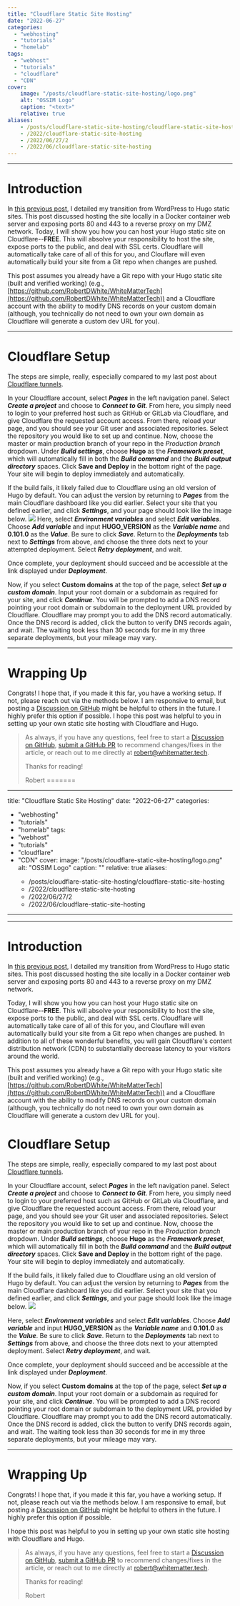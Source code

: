 ```yaml
---
title: "Cloudflare Static Site Hosting"
date: "2022-06-27"
categories:
  - "webhosting"
  - "tutorials"
  - "homelab"
tags:
  - "webhost"
  - "tutorials"
  - "cloudflare"
  - "CDN"
cover:
    image: "/posts/cloudflare-static-site-hosting/logo.png"
    alt: "OSSIM Logo"
    caption: "<text>"
    relative: true
aliases:
    - /posts/cloudflare-static-site-hosting/cloudflare-static-site-hosting
    - /2022/cloudflare-static-site-hosting
    - /2022/06/27/2
    - /2022/06/cloudflare-static-site-hosting
---
```


--------------------------------------------------
# Introduction

In [this previous post](https://whitematter.tech/posts/migrating-from-wordpress-to-hugo/), I detailed my transition from WordPress to Hugo static sites. This post discussed hosting the site locally in a Docker container web server and exposing ports 80 and 443 to a reverse proxy on my DMZ network. Today, I will show you how you can host your Hugo static site on Cloudflare--**FREE**. This will absolve your responsibility to host the site, expose ports to the public, and deal with SSL certs. Cloudflare will automatically take care of all of this for you, and Clouflare will even automatically build your site from a Git repo when changes are pushed.

This post assumes you already have a Git repo with your Hugo static site (built and verified working) (e.g., [https://github.com/RobertDWhite/WhiteMatterTech](https://github.com/RobertDWhite/WhiteMatterTech)) and a Cloudflare account with the ability to modify DNS records on your custom domain (although, you technically do not need to own your own domain as Cloudflare will generate a custom dev URL for you).

--------------------------------------------------

# Cloudflare Setup

The steps are simple, really, especially compared to my last post about [Cloudflare tunnels](https://whitematter.tech/posts/cloudflare-tunneling/).

In your Cloudflare account, select **_Pages_** in the left navigation panel. Select **_Create a project_** and choose to **_Connect to Git_**. From here, you simply need to login to your preferred host such as GitHub or GitLab via Cloudflare, and give Cloudflare the requested account access. From there, reload your page, and you should see your Git user and associated repositories. Select the repository you would like to set up and continue. Now, choose the master or main production branch of your repo in the _Production branch_ dropdown. Under **_Build settings_**, choose **Hugo** as the **_Framework preset_**, which will automatically fill in both the **_Build command_** and the **_Build output directory_** spaces. Click **Save and Deploy** in the bottom right of the page. Your site will begin to deploy immediately and automatically.

If the build fails, it likely failed due to Cloudflare using an old version of Hugo by default. You can adjust the version by returning to **_Pages_** from the main Cloudflare dashboard like you did earlier. Select your site that you defined earlier, and click **_Settings_**, and your page should look like the image below.
![](/posts/cloudflare-static-site-hosting/images/cloudflare-site-settings.png)
Here, select **_Environment variables_** and select **_Edit variables_**. Choose **_Add variable_** and input **HUGO_VERSION** as the **_Variable name_** and **0.101.0** as the **_Value_**. Be sure to click **_Save_**. Return to the **_Deployments_** tab next to **_Settings_** from above, and choose the three dots next to your attempted deployment. Select **_Retry deployment_**, and wait.

Once complete, your deployment should succeed and be accessible at the link displayed under **_Deployment_**.

Now, if you select **Custom domains** at the top of the page, select **_Set up a custom domain_**. Input your root domain or a subdomain as required for your site, and click **_Continue_**. You will be prompted to add a DNS record pointing your root domain or subdomain to the deployment URL provided by Cloudflare. Cloudflare may prompt you to add the DNS record automatically. Once the DNS record is added, click the button to verify DNS records again, and wait. The waiting took less than 30 seconds for me in my three separate deployments, but your mileage may vary.

--------------------------------------------------------
# Wrapping Up
Congrats! I hope that, if you made it this far, you have a working setup. If not, please reach out via the methods below. I am responsive to email, but posting a [Discussion on GitHub](https://github.com/RobertDWhite/WhiteMatterTech/discussions) might be helpful to others in the future. I highly prefer this option if possible.
I hope this post was helpful to you in setting up your own static site hosting with Cloudflare and Hugo.

> As always, if you have any questions, feel free to start a [Discussion on GitHub](https://github.com/RobertDWhite/WhiteMatterTech/discussions), [submit a GitHub PR](https://github.com/RobertDWhite/WhiteMatterTech/pulls) to recommend changes/fixes in the article, or reach out to me directly at [robert@whitematter.tech](mailto:robert@whitematter.tech).
>
> Thanks for reading!
>
> Robert
=======
---
title: "Cloudflare Static Site Hosting"
date: "2022-06-27"
categories:
  - "webhosting"
  - "tutorials"
  - "homelab"
tags:
  - "webhost"
  - "tutorials"
  - "cloudflare"
  - "CDN"
cover:
    image: "/posts/cloudflare-static-site-hosting/logo.png"
    alt: "OSSIM Logo"
    caption: "<text>"
    relative: true
aliases:
    - /posts/cloudflare-static-site-hosting/cloudflare-static-site-hosting
    - /2022/cloudflare-static-site-hosting
    - /2022/06/27/2
    - /2022/06/cloudflare-static-site-hosting
---

--------------------------------------------------
# Introduction

In [this previous post](https://whitematter.tech/posts/migrating-from-wordpress-to-hugo/), I detailed my transition from WordPress to Hugo static sites. This post discussed hosting the site locally in a Docker container web server and exposing ports 80 and 443 to a reverse proxy on my DMZ network.

Today, I will show you how you can host your Hugo static site on Cloudflare--**FREE**. This will absolve your responsibility to host the site, expose ports to the public, and deal with SSL certs. Cloudflare will automatically take care of all of this for you, and Clouflare will even automatically build your site from a Git repo when changes are pushed. In addition to all of these wonderful benefits, you will gain Cloudflare's content distribution network (CDN) to substantially decrease latency to your visitors around the world.

This post assumes you already have a Git repo with your Hugo static site (built and verified working) (e.g., [https://github.com/RobertDWhite/WhiteMatterTech](https://github.com/RobertDWhite/WhiteMatterTech)) and a Cloudflare account with the ability to modify DNS records on your custom domain (although, you technically do not need to own your own domain as Cloudflare will generate a custom dev URL for you).

# Cloudflare Setup

The steps are simple, really, especially compared to my last post about [Cloudflare tunnels](https://whitematter.tech/posts/cloudflare-tunneling/).

In your Cloudflare account, select **_Pages_** in the left navigation panel. Select **_Create a project_** and choose to **_Connect to Git_**. From here, you simply need to login to your preferred host such as GitHub or GitLab via Cloudflare, and give Cloudflare the requested account access. From there, reload your page, and you should see your Git user and associated repositories. Select the repository you would like to set up and continue. Now, choose the master or main production branch of your repo in the _Production branch_ dropdown. Under **_Build settings_**, choose **Hugo** as the **_Framework preset_**, which will automatically fill in both the **_Build command_** and the **_Build output directory_** spaces. Click **Save and Deploy** in the bottom right of the page. Your site will begin to deploy immediately and automatically.

If the build fails, it likely failed due to Cloudflare using an old version of Hugo by default. You can adjust the version by returning to **_Pages_** from the main Cloudflare dashboard like you did earlier. Select your site that you defined earlier, and click **_Settings_**, and your page should look like the image below.
![](/posts/cloudflare-static-site-hosting/images/cloudflare-site-settings.png)

Here, select **_Environment variables_** and select **_Edit variables_**. Choose **_Add variable_** and input **HUGO_VERSION** as the **_Variable name_** and **0.101.0** as the **_Value_**. Be sure to click **_Save_**. Return to the **_Deployments_** tab next to **_Settings_** from above, and choose the three dots next to your attempted deployment. Select **_Retry deployment_**, and wait.

Once complete, your deployment should succeed and be accessible at the link displayed under **_Deployment_**.

Now, if you select **Custom domains** at the top of the page, select **_Set up a custom domain_**. Input your root domain or a subdomain as required for your site, and click **_Continue_**. You will be prompted to add a DNS record pointing your root domain or subdomain to the deployment URL provided by Cloudflare. Cloudflare may prompt you to add the DNS record automatically. Once the DNS record is added, click the button to verify DNS records again, and wait. The waiting took less than 30 seconds for me in my three separate deployments, but your mileage may vary.

--------------------------------------------------------
# Wrapping Up
Congrats! I hope that, if you made it this far, you have a working setup. If not, please reach out via the methods below. I am responsive to email, but posting a [Discussion on GitHub](https://github.com/RobertDWhite/WhiteMatterTech/discussions) might be helpful to others in the future. I highly prefer this option if possible.

I hope this post was helpful to you in setting up your own static site hosting with Cloudflare and Hugo.

> As always, if you have any questions, feel free to start a [Discussion on GitHub](https://github.com/RobertDWhite/WhiteMatterTech/discussions), [submit a GitHub PR](https://github.com/RobertDWhite/WhiteMatterTech/pulls) to recommend changes/fixes in the article, or reach out to me directly at [robert@whitematter.tech](mailto:robert@whitematter.tech).
>
> Thanks for reading!
>
> Robert
